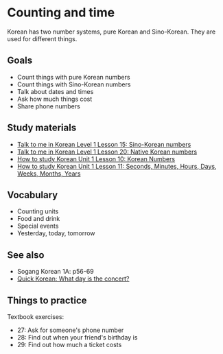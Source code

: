 # Counting and time

Korean has two number systems, pure Korean and Sino-Korean. They are used for different things.

## Goals
- Count things with pure Korean numbers
- Count things with Sino-Korean numbers
- Talk about dates and times
- Ask how much things cost
- Share phone numbers

## Study materials
- [Talk to me in Korean Level 1 Lesson 15: Sino-Korean numbers](http://talktomeinkorean.com/lessons/l1l15/)
- [Talk to me in Korean Level 1 Lesson 20: Native Korean numbers](http://talktomeinkorean.com/lessons/l1l20/)
- [How to study Korean Unit 1 Lesson 10: Korean Numbers](https://www.howtostudykorean.com/unit1/unit-1-lessons-9-16/unit-1-lesson-10/)
- [How to study Korean Unit 1 Lesson 11: Seconds, Minutes, Hours, Days, Weeks, Months, Years](https://www.howtostudykorean.com/unit1/unit-1-lessons-9-16/lesson-11/)

## Vocabulary
- Counting units
- Food and drink
- Special events
- Yesterday, today, tomorrow

## See also
- Sogang Korean 1A: p56-69
- [Quick Korean: What day is the concert?](https://www.youtube.com/watch?v=G1MxYOYVRaU)

## Things to practice
Textbook exercises:
- 27: Ask for someone's phone number
- 28: Find out when your friend's birthday is
- 29: Find out how much a ticket costs
